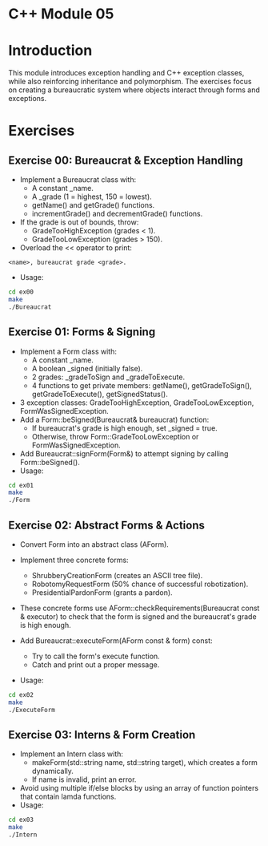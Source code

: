 # C++ Module 05
# Introduction
This module introduces exception handling and C++ exception classes, while also reinforcing inheritance and polymorphism. The exercises focus on creating a bureaucratic system where objects interact through forms and exceptions.
# Exercises
## Exercise 00: Bureaucrat & Exception Handling
- Implement a Bureaucrat class with:
    - A constant _name.
    - A _grade (1 = highest, 150 = lowest).
    - getName() and getGrade() functions.
    - incrementGrade() and decrementGrade() functions.
- If the grade is out of bounds, throw:
    - GradeTooHighException (grades < 1).
    - GradeTooLowException (grades > 150).
- Overload the << operator to print:
```- Avoid using multiple if/else blocks by using an array of function pointer contains lamda functions.
<name>, bureaucrat grade <grade>.
```
- Usage:
```bash
cd ex00
make
./Bureaucrat
```
## Exercise 01: Forms & Signing
- Implement a Form class with:
    - A constant _name.
    - A boolean _signed (initially false).
    - 2 grades: _gradeToSign and _gradeToExecute.
    - 4 functions to get private members: getName(), getGradeToSign(), getGradeToExecute(), getSignedStatus().
- 3 exception classes: GradeTooHighException, GradeTooLowException,  FormWasSignedException.
- Add a Form::beSigned(Bureaucrat& bureaucrat) function:
    - If bureaucrat's grade is high enough, set _signed = true.
    - Otherwise, throw Form::GradeTooLowException or FormWasSignedException.
- Add Bureaucrat::signForm(Form&) to attempt signing by calling Form::beSigned().
- Usage:
```bash
cd ex01
make
./Form
```

## Exercise 02: Abstract Forms & Actions
- Convert Form into an abstract class (AForm).
- Implement three concrete forms:
    - ShrubberyCreationForm (creates an ASCII tree file).
    - RobotomyRequestForm (50% chance of successful robotization).
    - PresidentialPardonForm (grants a pardon).
- These concrete forms use AForm::checkRequirements(Bureaucrat const & executor) to check that the form is signed and the bureaucrat's grade is high enough.
- Add Bureaucrat::executeForm(AForm const & form) const:
    - Try to call the form's execute function.
    - Catch and print out a proper message.

- Usage:
```bash
cd ex02
make
./ExecuteForm
```

## Exercise 03: Interns & Form Creation
- Implement an Intern class with:
    - makeForm(std::string name, std::string target), which creates a form dynamically.
    - If name is invalid, print an error.
- Avoid using multiple if/else blocks by using an array of function pointers that contain lamda functions.
- Usage:
```bash
cd ex03
make
./Intern
```
